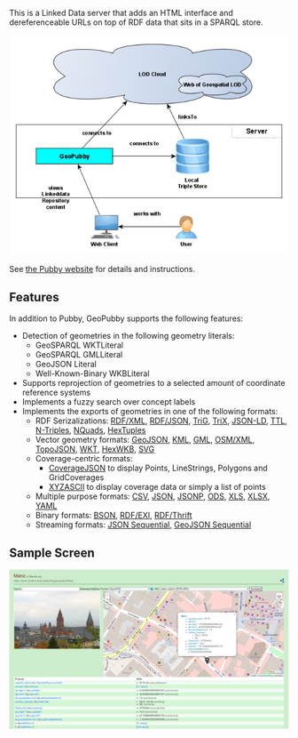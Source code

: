 This is a Linked Data server that adds an HTML interface and
dereferenceable URLs on top of RDF data that sits in a SPARQL
store.

![GeoPubby Architecture](geopubby.png)

See [the Pubby website](http://www4.wiwiss.fu-berlin.de/pubby/)
for details and instructions.

## Features

In addition to Pubby, GeoPubby supports the following features:

* Detection of geometries in the following geometry literals:
  * GeoSPARQL WKTLiteral
  * GeoSPARQL GMLLiteral
  * GeoJSON Literal
  * Well-Known-Binary WKBLiteral
* Supports reprojection of geometries to a selected amount of coordinate reference systems
* Implements a fuzzy search over concept labels 
* Implements the exports of geometries in one of the following formats:
  * RDF Serizalizations: [RDF/XML](https://www.w3.org/TR/rdf-syntax-grammar/), [RDF/JSON](https://www.w3.org/TR/rdf-json/), [TriG](https://www.w3.org/TR/trig/), [TriX](https://www.hpl.hp.com/techreports/2004/HPL-2004-56.html), [JSON-LD](https://json-ld.org/spec/latest/json-ld/), [TTL](https://www.w3.org/TR/turtle/), [N-Triples](https://www.w3.org/TR/n-triples/), [NQuads](https://www.w3.org/TR/n-quads/), [HexTuples](https://github.com/ontola/hextuples)
  * Vector geometry formats: [GeoJSON](https://geojson.org/), [KML](https://www.ogc.org/standards/kml/), [GML](https://www.ogc.org/standards/gml), [OSM/XML](https://wiki.openstreetmap.org/wiki/OSM_XML), [TopoJSON](https://github.com/topojson/topojson), [WKT](https://www.ogc.org/standards/sfa), [HexWKB](https://www.iso.org/standard/40114.html), [SVG](https://www.w3.org/Graphics/SVG/)
  * Coverage-centric formats:
     * [CoverageJSON](https://covjson.org) to display Points, LineStrings, Polygons and GridCoverages
     * [XYZASCII](https://gdal.org/drivers/raster/xyz.html) to display coverage data or simply a list of points
  * Multiple purpose formats: [CSV](https://tools.ietf.org/html/rfc4180), [JSON](https://www.json.org/json-en.html), [JSONP](http://jsonp.eu), [ODS](http://www.openoffice.org/sc/excelfileformat.pdf), [XLS](http://www.openoffice.org/sc/excelfileformat.pdf), [XLSX](http://www.openoffice.org/sc/excelfileformat.pdf), [YAML](https://yaml.org)
  * Binary formats: [BSON](http://bsonspec.org/), [RDF/EXI](https://www.w3.org/TR/exi/), [RDF/Thrift](https://afs.github.io/rdf-thrift/)
  * Streaming formats: [JSON Sequential](https://tools.ietf.org/html/rfc7464), [GeoJSON Sequential](https://github.com/geojson/geojson-text-sequences)

## Sample Screen

![GeoPubby Architecture](pubbyexample.png)
